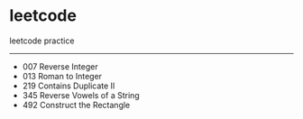 # leetcode


leetcode practice

* * *

* 007 Reverse Integer
* 013 Roman to Integer
* 219 Contains Duplicate II
* 345 Reverse Vowels of a String
* 492 Construct the Rectangle


